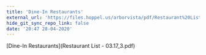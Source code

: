 ```yaml
---
title: 'Dine-In Restaurants'
external_url: 'https://files.hoppel.us/arborvista/pdf/Restaurant%20List%20-%2003.17_3.pdf'
hide_git_sync_repo_link: false
date: '20:47 28-04-2020'
---
```


[Dine-In Restaurants](Restaurant List - 03.17_3.pdf)
